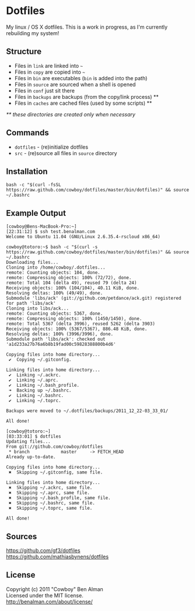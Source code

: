 # Dotfiles

My linux / OS X dotfiles. This is a work in progress, as I'm currently rebuilding my system!

## Structure
* Files in `link` are linked into `~`
* Files in `copy` are copied into `~`
* Files in `bin` are executables (`bin` is added into the path)
* Files in `source` are sourced when a shell is opened
* Files in `conf` just sit there
* Files in `backups` are backups (from the copy/link process) **
* Files in `caches` are cached files (used by some scripts) **

_** these directories are created only when necessary_

## Commands
* `dotfiles` - (re)initialize dotfiles
* `src` - (re)source all files in `source` directory

## Installation
`bash -c "$(curl -fsSL https://raw.github.com/cowboy/dotfiles/master/bin/dotfiles)" && source ~/.bashrc`

## Example Output
```
[cowboy@Bens-MacBook-Pro:~]
[22:31:12] $ ssh test.benalman.com
Welcome to Ubuntu 11.04 (GNU/Linux 2.6.35.4-rscloud x86_64)

cowboy@totoro:~$ bash -c "$(curl -s https://raw.github.com/cowboy/dotfiles/master/bin/dotfiles)" && source ~/.bashrc
Downloading files...
Cloning into /home/cowboy/.dotfiles...
remote: Counting objects: 104, done.
remote: Compressing objects: 100% (72/72), done.
remote: Total 104 (delta 49), reused 79 (delta 24)
Receiving objects: 100% (104/104), 40.11 KiB, done.
Resolving deltas: 100% (49/49), done.
Submodule 'libs/ack' (git://github.com/petdance/ack.git) registered for path 'libs/ack'
Cloning into libs/ack...
remote: Counting objects: 5367, done.
remote: Compressing objects: 100% (1450/1450), done.
remote: Total 5367 (delta 3996), reused 5262 (delta 3903)
Receiving objects: 100% (5367/5367), 886.48 KiB, done.
Resolving deltas: 100% (3996/3996), done.
Submodule path 'libs/ack': checked out 'a1d233a27b76a6b8b19fad00c59828388800b4d6'

Copying files into home directory...
 ✔  Copying ~/.gitconfig.

Linking files into home directory...
 ✔  Linking ~/.ackrc.
 ✔  Linking ~/.aprc.
 ✔  Linking ~/.bash_profile.
 ➜  Backing up ~/.bashrc.
 ✔  Linking ~/.bashrc.
 ✔  Linking ~/.toprc.

Backups were moved to ~/.dotfiles/backups/2011_12_22-03_33_01/

All done!

[cowboy@totoro:~]
[03:33:01] $ dotfiles
Updating files...
From git://github.com/cowboy/dotfiles
 * branch            master     -> FETCH_HEAD
Already up-to-date.

Copying files into home directory...
 ✖  Skipping ~/.gitconfig, same file.

Linking files into home directory...
 ✖  Skipping ~/.ackrc, same file.
 ✖  Skipping ~/.aprc, same file.
 ✖  Skipping ~/.bash_profile, same file.
 ✖  Skipping ~/.bashrc, same file.
 ✖  Skipping ~/.toprc, same file.

All done!
```

## Sources
<https://github.com/gf3/dotfiles>  
<https://github.com/mathiasbynens/dotfiles>

## License
Copyright (c) 2011 "Cowboy" Ben Alman  
Licensed under the MIT license.  
<http://benalman.com/about/license/>

